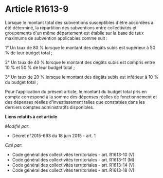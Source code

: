 # Article R1613-9

Lorsque le montant total des subventions susceptibles d'être accordées a été déterminé, la répartition des subventions entre
collectivités et groupements d'un même département est établie sur la base de taux maximums de subvention applicables comme
suit :

1° Un taux de 80 % lorsque le montant des dégâts subis est supérieur à 50 % de leur budget total ;

2° Un taux de 40 % lorsque le montant des dégâts subis est compris entre 10 % et 50 % de leur budget total ;

3° Un taux de 20 % lorsque le montant des dégâts subis est inférieur à 10 % du budget total ;

Pour l'application du présent article, le montant du budget total pris en compte correspond à la somme des dépenses réelles
de fonctionnement et des dépenses réelles d'investissement telles que constatées dans les derniers comptes administratifs
disponibles.

**Liens relatifs à cet article**

_Modifié par_:

  - Décret n°2015-693 du 18 juin 2015 - art. 1

_Cité par_:

  - Code général des collectivités territoriales - art. R1613-10 (V)
  - Code général des collectivités territoriales - art. R1613-11 (M)
  - Code général des collectivités territoriales - art. R1613-14 (V)
  - Code général des collectivités territoriales - art. R1613-18 (V)
